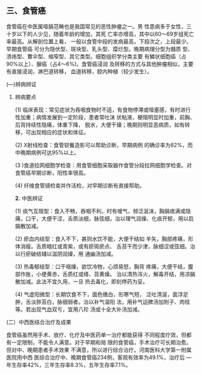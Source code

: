 ## 三、食管癌 

 食管癌在中医属噎膈范畴也是我国常见的恶性肿瘤之一。男 性患病多于女性，三十岁以下的人少见，随着年龄的增加，其死 亡率亦增高，其中以60〜69岁组死亡率最高。从解剖位置上看， 一般以食管中段的发病最高，下段次之，上段最少。早期食管癌  可分为隐伏型、斑块型、乳头型、糜烂型。晚期病理分型为髓质  型、溃疡型、蕈伞型、缩窄型、其它类型。细胞组织学分类主要 有鱗状细胞癌（占90%以上）、腺癌（占4〜6%)。食管癌浸润 及转移的方式与其他肿瘤相似，主要有直接浸润，淋巴道转移， 血道转移，腔内种植（较少发生）。

  (―)辨病辨证 

1. 辨病要点

     (1)     临床表现：常见症状为吞咽食物时不适，有食物停滞或噎塞感，有时进行性加重；病情发展到一定阶段，患者常吐沫 状粘液，梗阻明显时加重，前胸、后背持续性隐痛，体重下降， 脱水，大便干燥；晚期则明显恶病质，如有转移，可出现相应的症状和体征。

     (2)      X射线检查：食管钡餐造影可以帮助诊断，早期病例 的确诊率为82%，而中晚期病例可达95%以上。  

   (3  )食道拉网细胞学检查：用食管细胞采取器作食管分段拉网细胞学检查。对食管癌早期诊断，阳性率很高。  

   (4) 纤维食管镜检查并作活检，对早期诊断有直接帮助。

     **2.**    中医辨证 

    (1)     痰气互阻型：食入不畅，吞咽不利，时有嗳气，频泛涎沫，胸膈痞满或隐痛，口干，大便干涩，舌质淡细，脉弦细，治以理气润燥、化痰开郁，用以启膈散加减。

     (2)     瘀血内结型：食入不下，甚则水饮不能，大便干结如  羊矢，胸部疼痛，形体消瘦。舌质暗红或青紫，或有瘀斑瘀点、 舌苔干而少津，脉细涩或弦细。治以行瘀破结辅以滋阴润燥，用 通幽汤加减。

     (3)     热毒郁结型：口干咽燥，欲饮冷物，心烦易怒，胸背  疼痛，大便干结，腹部作胀，小便黄赤，舌质红或绛、苔黄燥。 治以清热泻火，解毒开结，用凉膈散加减。此法不宜久用，一旦 热去毒化，即刻停药为妥。  

   (4)     气虚阳微型：长期饮食不下，面色缴白，形寒气短，  泛吐清涎，面浮足肿，舌淡胖苔白，脉细弱者。治以补气温阳 法，用补气运脾汤加附子、肉桂等。若出现气血双亏，宜用八珍 汤或十全大补汤加减。  

  (二）中西医结合治疗及成果

  食管癌虽然用手术、放疗、化疗及中医药单一治疗都能获得  不同程度疗效，但都有一定限制，不能令人满意。对于早期和局 限的食管癌，手术治疗可长期治愈。但对中、晚期患者手术效果 不满意，所以进行综合治疗。河南医科大学第一附属医院用中西  医综合治疗中、晚期食管癌234例，客观有效率为49.1%，治疗后 —年生存率42%，三年生存率8.3%，五年生存率7.1%。
